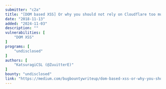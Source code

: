 ```yaml
---
submitter: "c2a"
title: "[DOM based XSS] Or why you should not rely on Cloudflare too much"
date: "2018-11-13"
added: "2024-11-03"
description: ""
vulnerabilities: [
    "DOM XSS"
]
programs: [
    "undisclosed"
]
authors: [
    "KatsuragiCSL (@ZuuitterE)"
]
bounty: "undisclosed"
link: "https://medium.com/bugbountywriteup/dom-based-xss-or-why-you-should-not-rely-on-cloudflare-too-much-a1aa9f0ead7d"
---
```




